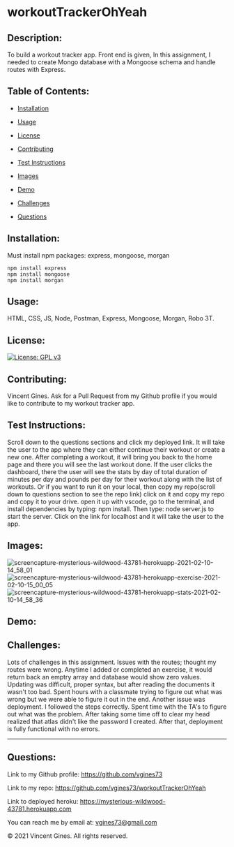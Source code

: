 # workoutTrackerOhYeah

## Description:
To build a workout tracker app. Front end is given, In this assignment, I needed to create Mongo database with a Mongoose schema and handle routes with Express.

## Table of Contents:

* [Installation](#Installation)

* [Usage](#Usage)

* [License](#License)

* [Contributing](#Contributing)

* [Test Instructions](#Test-Instructions)

* [Images](#Images)

* [Demo](#Demo)

* [Challenges](#Challenges)

* [Questions](#Questions)

## Installation:
Must install npm packages: express, mongoose, morgan

    npm install express
    npm install mongoose
    npm install morgan

## Usage:
HTML, CSS, JS, Node, Postman, Express, Mongoose, Morgan, Robo 3T.

## License:
[![License: GPL v3](https://img.shields.io/badge/License-GPLv3-blue.svg)](https://www.gnu.org/licenses/gpl-3.0)

## Contributing:
Vincent Gines. Ask for a Pull Request from my Github profile if you would like to contribute to my workout tracker app. 
## Test Instructions:
Scroll down to the questions sections and click my deployed link. It will take the user to the app where they can either continue their workout or create a new one.  After completing a workout, it will bring you back to the home page and there you will see the last workout done. If the user clicks the dashboard, there the user will see the stats by day of total duration of minutes per day and pounds per day for their workout along with the list of workouts. Or if you want to run it on your local, then copy my repo(scroll down to questions section to see the repo link) click on it and copy my repo and copy it to your drive. open it up with vscode, go to the terminal, and install dependencies by typing: npm install. Then type: node server.js to start the server. Click on the link for localhost and it will take the user to the app.

## Images:
![screencapture-mysterious-wildwood-43781-herokuapp-2021-02-10-14_58_01](https://user-images.githubusercontent.com/71681031/107589752-876c2500-6bbb-11eb-93d6-fd2dd16e68c5.png)
![screencapture-mysterious-wildwood-43781-herokuapp-exercise-2021-02-10-15_00_05](https://user-images.githubusercontent.com/71681031/107589750-86d38e80-6bbb-11eb-8c5f-ffefbd8fda8b.png)
![screencapture-mysterious-wildwood-43781-herokuapp-stats-2021-02-10-14_58_36](https://user-images.githubusercontent.com/71681031/107589751-86d38e80-6bbb-11eb-8ed7-6bbfd8c02433.png)



## Demo:


## Challenges: 
Lots of challenges in this assignment. Issues with the routes; thought my routes were wrong. Anytime I added or completed an exercise, it would return back an emptry array and database would show zero values. Updating was difficult, proper syntax, but after reading the documents it wasn't too bad. Spent hours with a classmate trying to figure out what was wrong but we were able to figure it out in the end. Another issue was deployment. I followed the steps correctly. Spent time with the TA's to figure out what was the problem. After taking some time off to clear my head realized that atlas didn't like the password I created. After that, deployment is fully functional with no errors.

---
## Questions:
Link to my Github profile: https://github.com/vgines73

Link to my repo: https://github.com/vgines73/workoutTrackerOhYeah

Link to deployed heroku: https://mysterious-wildwood-43781.herokuapp.com

You can reach me by email at: vgines73@gmail.com

© 2021 Vincent Gines. All rights reserved. 